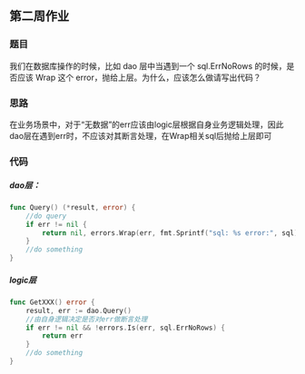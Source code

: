 ## 第二周作业

### 题目
我们在数据库操作的时候，比如 dao 层中当遇到一个 sql.ErrNoRows 的时候，是否应该 Wrap 这个 error，抛给上层。为什么，应该怎么做请写出代码？

### 思路
在业务场景中，对于“无数据”的err应该由logic层根据自身业务逻辑处理，因此dao层在遇到err时，不应该对其断言处理，在Wrap相关sql后抛给上层即可

### 代码
##### dao层：
```go
func Query() (*result, error) {
    //do query
    if err != nil {
        return nil, errors.Wrap(err, fmt.Sprintf("sql: %s error:", sql))
    }
    //do something
}
```
##### logic层
```go
func GetXXX() error {
    result, err := dao.Query()
    //由自身逻辑决定是否对err做断言处理
    if err != nil && !errors.Is(err, sql.ErrNoRows) {
        return err
    }
    //do something
}
```
